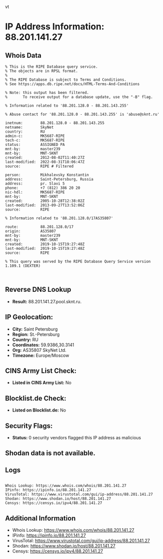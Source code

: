 vt
# IP Address Information: 88.201.141.27

## Whois Data
```
% This is the RIPE Database query service.
% The objects are in RPSL format.
%
% The RIPE Database is subject to Terms and Conditions.
% See https://apps.db.ripe.net/docs/HTML-Terms-And-Conditions

% Note: this output has been filtered.
%       To receive output for a database update, use the "-B" flag.

% Information related to '88.201.128.0 - 88.201.143.255'

% Abuse contact for '88.201.128.0 - 88.201.143.255' is 'abuse@sknt.ru'

inetnum:        88.201.128.0 - 88.201.143.255
netname:        SkyNet
country:        RU
admin-c:        MK5687-RIPE
tech-c:         MK5687-RIPE
status:         ASSIGNED PA
mnt-by:         master239
mnt-by:         MNT-SKNT
created:        2012-08-02T11:40:27Z
last-modified:  2022-08-31T18:06:47Z
source:         RIPE # Filtered

person:         Mikhalevsky Konstantin
address:        Saint-Petersburg, Russia
address:        pr. Slavi 5
phone:          +7 (812) 386 20 20
nic-hdl:        MK5687-RIPE
mnt-by:         MNT-SKNT
created:        2005-10-28T12:38:02Z
last-modified:  2013-09-27T13:52:06Z
source:         RIPE

% Information related to '88.201.128.0/17AS35807'

route:          88.201.128.0/17
origin:         AS35807
mnt-by:         master239
mnt-by:         MNT-SKNT
created:        2019-10-15T19:27:48Z
last-modified:  2019-10-15T19:27:48Z
source:         RIPE

% This query was served by the RIPE Database Query Service version 1.109.1 (DEXTER)



```
## Reverse DNS Lookup
- **Result:** 88.201.141.27.pool.sknt.ru.

## IP Geolocation:
- **City:** Saint Petersburg
- **Region:** St.-Petersburg
- **Country:** RU
- **Coordinates:** 59.9386,30.3141
- **Org:** AS35807 SkyNet Ltd.
- **Timezone:** Europe/Moscow

## CINS Army List Check:
- **Listed in CINS Army List:** 
No

## Blocklist.de Check:
- **Listed on Blocklist.de:** 
No

## Security Flags:
- **Status:** 0 security vendors flagged this IP address as malicious

## Shodan data is not available.

## Logs
```

Whois Lookup: https://www.whois.com/whois/88.201.141.27
IPinfo: https://ipinfo.io/88.201.141.27
VirusTotal: https://www.virustotal.com/gui/ip-address/88.201.141.27
Shodan: https://www.shodan.io/host/88.201.141.27
Censys: https://censys.io/ipv4/88.201.141.27

```
## Additional Information
- Whois Lookup: https://www.whois.com/whois/88.201.141.27
- IPinfo: https://ipinfo.io/88.201.141.27
- VirusTotal: https://www.virustotal.com/gui/ip-address/88.201.141.27
- Shodan: https://www.shodan.io/host/88.201.141.27
- Censys: https://censys.io/ipv4/88.201.141.27

